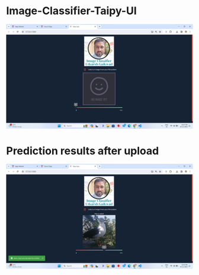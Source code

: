 # Image-Classifier-Taipy-UI
![Homepage](./UI/Initial%20Webpage.png)

# Prediction results after upload
![Results](./UI/Prediction.png)
